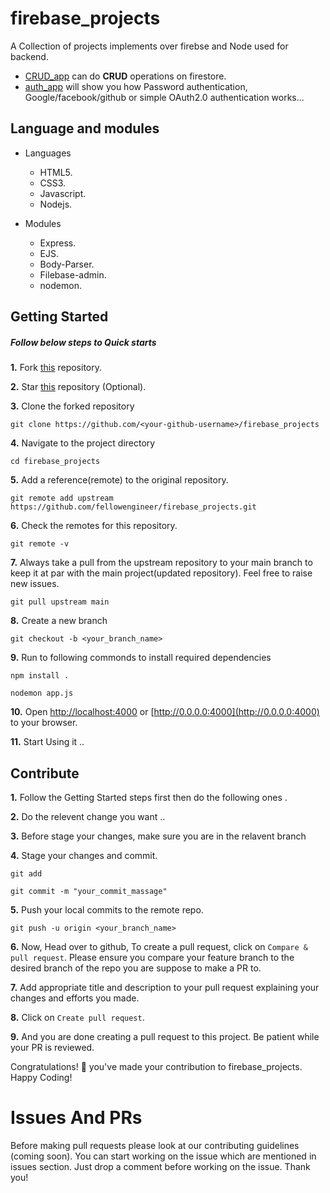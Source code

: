 # firebase_projects

A Collection of projects implements over firebse and Node used for backend. 
- [CRUD_app](https://github.com/fellowEngineer/firebase_projects/tree/main/CRUD_app) can do **CRUD** operations on firestore.
- [auth_app](https://github.com/fellowEngineer/firebase_projects/tree/main/auth_app) will show you how Password authentication,
    Google/facebook/github or simple OAuth2.0 authentication works...
    <!-- - next app ... -->


## Language and modules 

- Languages 
    - HTML5.
    - CSS3.
    - Javascript.
    - Nodejs.

- Modules
    - Express.
    - EJS.
    - Body-Parser.
    - Filebase-admin.
    - nodemon.


## Getting Started 

##### Follow below steps to Quick starts 

**1.** Fork [this](https://github.com/fellowEngineer/firebase_projects) repository.

**2.** Star [this](https://github.com/fellowEngineer/firebase_projects) repository (Optional).

**3.** Clone the forked repository 

``` 
git clone https://github.com/<your-github-username>/firebase_projects 
```

**4.** Navigate to the project directory

```
cd firebase_projects
```

**5.** Add a reference(remote) to the original repository.

```
git remote add upstream https://github.com/fellowengineer/firebase_projects.git
```

**6.** Check the remotes for this repository.

```
git remote -v
```

**7.** Always take a pull from the upstream repository to your main branch to keep it at par with the main project(updated repository). Feel free to raise new issues.

```
git pull upstream main
```

**8.** Create a new branch 

```
git checkout -b <your_branch_name>
```

**9.** Run to following commonds to install required  dependencies 

 ``` 
npm install . 
```

``` 
nodemon app.js 
```

**10.** Open [http://localhost:4000](http://localhost:4000) or [http://0.0.0.0:4000](http://0.0.0.0:4000) to your browser.

**11.** Start Using it ..



## Contribute 

**1.** Follow the Getting Started steps first then do the following ones .

**2.** Do the relevent change you want ..

**3.** Before stage your changes, make sure you are in the relavent branch

**4.** Stage your changes and commit.

``` 
git add
```

``` 
git commit -m "your_commit_massage" 
```

**5.** Push your local commits to the remote repo.

``` 
git push -u origin <your_branch_name> 
```

**6.** Now, Head over to github, To create a pull request, click on `Compare & pull request`. Please ensure you compare your feature branch to the desired branch of the repo you are suppose to make a PR to.

**7.** Add appropriate title and description to your pull request explaining your changes and efforts you made.

**8.** Click on `Create pull request`.

**9.** And you are done creating a pull request to this project. Be patient while your PR is reviewed.

Congratulations! 🎉 you've made your contribution to firebase_projects.
Happy Coding! 


# Issues And PRs
Before making pull requests please look at our contributing guidelines (coming soon). You can start working on the issue which are mentioned in issues section. Just drop a comment before working on the issue. Thank you!
